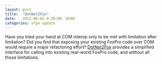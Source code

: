```yaml
---
layout: post
title:  "DotNet2Fox"
date:   2022-08-02 9:30:00 -0500
categories: vfpx update
---
```


Have you tried your hand at COM interop only to be met with limitation after limitation? Did you find that exposing your existing FoxPro code over COM would require a major refactoring effort? [DotNet2Fox](https://github.com/JoelLeach/DotNet2Fox) provides a simplified interface for calling into existing real-world FoxPro code, and without all those limitations.
